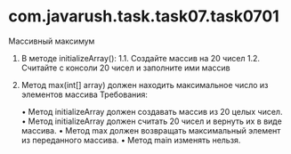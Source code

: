 # com.javarush.task.task07.task0701

Массивный максимум

1. В методе initializeArray():
1.1. Создайте массив на 20 чисел
1.2. Считайте с консоли 20 чисел и заполните ими массив
2. Метод max(int[] array) должен находить максимальное число из элементов массива
Требования:

    •
    Метод initializeArray должен создавать массив из 20 целых чисел.
    •
    Метод initializeArray должен считать 20 чисел и вернуть их в виде массива.
    •
    Метод max должен возвращать максимальный элемент из переданного массива.
    •
    Метод main изменять нельзя.
